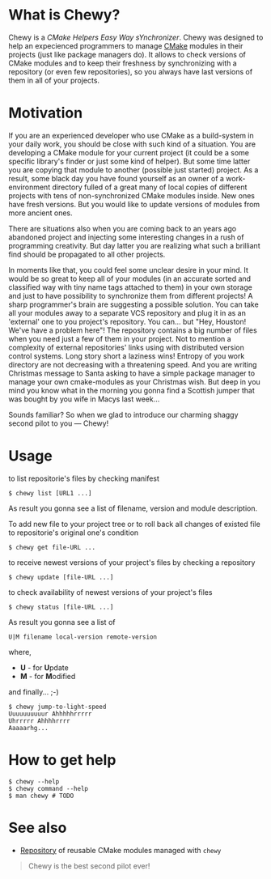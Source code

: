 What is Chewy?
==============

Chewy is a _CMake Helpers Easy Way sYnchronizer_.
Chewy was designed to help an expecienced programmers to manage [CMake](http://cmake.org) modules
in their projects (just like package managers do).
It allows to check versions of CMake modules and to keep their freshness by synchronizing
with a repository (or even few repositories), so you always have last versions of them in
all of your projects.

Motivation
==========

If you are an experienced developer who use CMake as a build-system in your daily work, you should
be close with such kind of a situation. You are developing a CMake module for your current project (it
could be a some specific library's finder or just some kind of helper). But some time latter you are
copying that module to another (possible just started) project. As a result, some black day you have
found yourself as an owner of a work-environment directory fulled of a great many of local copies of
different projects with tens of non-synchronized CMake modules inside. New ones have fresh versions.
But you would like to update versions of modules from more ancient ones.

There are situations also when you are coming back to an years ago abandoned project and injecting
some interesting changes in a rush of programming creativity. But day latter you are realizing what
such a brilliant find should be propagated to all other projects.

In moments like that, you could feel some unclear desire in your mind. It would be so great to keep
all of your modules (in an accurate sorted and classified way with tiny name tags attached to them)
in your own storage and just to have possibility to synchronize them from different projects!
A sharp programmer's brain are suggesting a possible solution. You can take all your modules away to
a separate VCS repository and plug it in as an 'external' one to you project's repository. You can…
but "Hey, Houston! We've have a problem here"! The repository contains a big number of files when you
need just a few of them in your project. Not to mention a complexity of external repositories' links
using with distributed version control systems. Long story short a laziness wins! Entropy of you
work directory are not decreasing with a threatening speed. And you are writing Christmas message to
Santa asking to have a simple package manager to manage your own cmake-modules as your Christmas
wish. But deep in you mind you know what in the morning you gonna find a Scottish jumper that was
bought by you wife in Macys last week…

Sounds familiar? So when we glad to introduce our charming shaggy second pilot to you — Chewy!


Usage
=====
to list repositorie's files by checking manifest

    $ chewy list [URL1 ...]

As result you gonna see a list of filename, version and module description.


To add new file to your project tree or to roll back all changes of existed file to repositorie's
original one's condition

    $ chewy get file-URL ...


to receive newest versions of your project's files by checking a repository

    $ chewy update [file-URL ...]


to check availability of newest versions of your project's files

    $ chewy status [file-URL ...]

As result you gonna see a list of

    U|M filename local-version remote-version

where,
- **U** - for **U**pdate
- **M** - for **M**odified


and finally... ;-)

    $ chewy jump-to-light-speed
    Uuuuuuuuuur Ahhhhhrrrrr
    Uhrrrrr Ahhhhrrrr
    Aaaaarhg...


How to get help
===============

    $ chewy --help
    $ chewy command --help
    $ man chewy # TODO


See also
========

* [Repository](https://github.com/mutanabbi/chewy-cmake-rep) of reusable CMake modules managed with `chewy`

>Chewy is the best second pilot ever!
